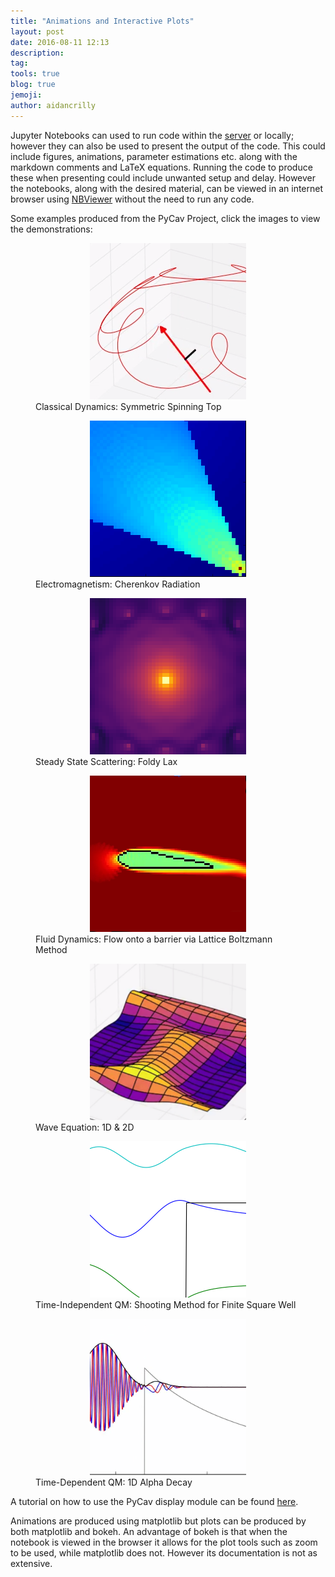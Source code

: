 ```yaml
---
title: "Animations and Interactive Plots"
layout: post
date: 2016-08-11 12:13
description:
tag:
tools: true
blog: true
jemoji:
author: aidancrilly
---
```


Jupyter Notebooks can used to run code within the [server](https://nile.pycav.org/) or locally; however they can also be used to present the output of the code.
This could include figures, animations, parameter estimations etc. along with the markdown comments and LaTeX equations. Running the code to produce these when
presenting could include unwanted setup and delay. However the notebooks, along with the desired material, can be viewed in an internet browser using 
[NBViewer](https://nbviewer.jupyter.org) without the need to run any code.

Some examples produced from the PyCav Project, click the images to view the demonstrations:

<figure>
    <center><a href="https://nbviewer.jupyter.org/github/PyCav/Demos/blob/master/Dynamics/gyroscope.ipynb">
       <img src="/assets/images/nbviewerthumbs/deadoralive.png" alt="Classical Dynamics: Symmetric Spinning Top">
    </a></center>
<figcaption>
    Classical Dynamics: Symmetric Spinning Top
</figcaption>
</figure>

<figure>
    <center><a href="https://nbviewer.jupyter.org/github/PyCav/Demos/blob/master/Electromagnetism/Cherenkov.ipynb">
       <img src="/assets/images/nbviewerthumbs/cherenkov.png" alt="Electromagnetism: Cherenkov Radiation">
    </a></center>
<figcaption>
    Electromagnetism: Cherenkov Radiation
</figcaption>
</figure>
<figure>
    <center><a href="https://nbviewer.jupyter.org/github/PyCav/Demos/blob/master/WavesAndOscillations/FoldyLax.ipynb">
       <img src="/assets/images/nbviewerthumbs/foldy_lax.png" alt="Steady State Scattering: Foldy Lax">
    </a></center>
<figcaption>
    Steady State Scattering: Foldy Lax
</figcaption>
</figure>

<figure>
    <center><a href="https://nbviewer.jupyter.org/github/PyCav/Demos/blob/master/FluidDynamics/LatticeBoltzmann.ipynb">
       <img src="/assets/images/nbviewerthumbs/latticeboltzmann.png" alt="Fluid Dynamics: Flow onto a barrier via Lattice Boltzmann Method">
    </a></center>
<figcaption>
    Fluid Dynamics: Flow onto a barrier via Lattice Boltzmann Method
</figcaption>
</figure>
<figure>
    <center><a href="https://nbviewer.jupyter.org/github/PyCav/Demos/blob/master/WavesAndOscillations/numerical_wave_equation.ipynb">
       <img src="/assets/images/nbviewerthumbs/numerical_wave_equation.png" alt="Wave Equation: 1D & 2D">
    </a></center>
<figcaption>
    Wave Equation: 1D & 2D
</figcaption>
</figure>
<figure>
    <center><a href="https://nbviewer.jupyter.org/github/PyCav/Investigations/blob/master/LongProblems/shooting_method.ipynb">
       <img src="/assets/images/nbviewerthumbs/shooting_method.png" alt="Time-Independent QM: Shooting Method for Finite Square Well">
    </a></center>
<figcaption>
    Time-Independent QM: Shooting Method for Finite Square Well
</figcaption>
</figure>
<figure>
    <center><a href="https://nbviewer.jupyter.org/github/PyCav/Demos/blob/master/QuantumMechanics/alpha_decay.ipynb">
       <img src="/assets/images/nbviewerthumbs/split_step_schroedinger.png" alt="Time-Dependent QM: 1D Barriers & Harmonic Potentials">
    </a></center>
<figcaption>
    Time-Dependent QM: 1D Alpha Decay
</figcaption>
</figure>

A tutorial on how to use the PyCav display module can be found [here](https://nbviewer.jupyter.org/github/PyCav/Demos/blob/master/Animation/Inline_animation_tutorial.ipynb).

Animations are produced using matplotlib but plots can be produced by both matplotlib and bokeh. An advantage of bokeh is that when the notebook 
is viewed in the browser it allows for the plot tools such as zoom to be used, while matplotlib does not. However its documentation is not as extensive.
